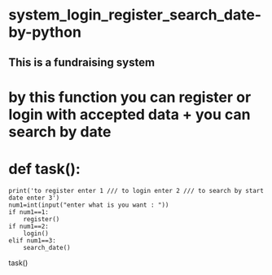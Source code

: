 # system_login_register_search_date-by-python
## This is a fundraising system
# by this function you can register or login with accepted data + you can search by date

# def task():
    print('to register enter 1 /// to login enter 2 /// to search by start date enter 3')
    num1=int(input("enter what is you want : "))
    if num1==1:
        register()
    if num1==2:
        login()
    elif num1==3:
        search_date()
 
  task()
